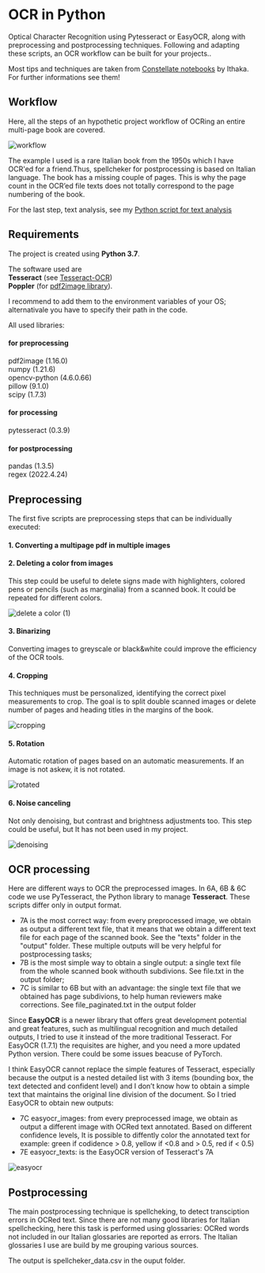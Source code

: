 # OCR in Python
Optical Character Recognition using Pytesseract or EasyOCR, along with preprocessing and postprocessing techniques. Following and adapting these scripts, an OCR workflow can be built for your projects..

Most tips and techniques are taken from [Constellate notebooks](https://github.com/ithaka/constellate-notebooks/tree/master/OCR) by Ithaka. For further informations see them!

## Workflow
Here, all the steps of an hypothetic project workflow of OCRing an entire multi-page book are covered.

![workflow](https://github.com/user-attachments/assets/eefd7b20-6f18-4122-a7e9-a0cb7f5bcba0)

The example I used is a rare Italian book from the 1950s which I have OCR'ed for a friend.Thus, spellcheker for postprocessing is based on Italian language. The book has a missing couple of pages. This is why the page count in the OCR’ed file texts does not totally correspond to the page numbering of the book.

For the last step, text analysis, see my [Python script for text analysis](https://github.com/lorenzobabini/python-script-for-text-analysis)

## Requirements
The project is created using **Python 3.7**.

The software used are\
**Tesseract** (see [Tesseract-OCR](https://github.com/tesseract-ocr/tesseract))\
**Poppler** (for [pdf2image library](https://github.com/Belval/pdf2image)).

I recommend to add them to the environment variables of your OS; alternativale you have to specify their path in the code.

All used libraries:

#### for preprocessing
pdf2image (1.16.0)\
numpy (1.21.6)\
opencv-python (4.6.0.66)\
pillow (9.1.0)\
scipy (1.7.3)

#### for processing
pytesseract (0.3.9)

#### for postprocessing
pandas (1.3.5)\
regex (2022.4.24)

## Preprocessing
The first five scripts are preprocessing steps that can be individually executed:

#### 1. Converting a multipage pdf in multiple images

#### 2. Deleting a color from images
This step could be useful to delete signs made with highlighters, colored pens or pencils (such as marginalia) from a scanned book. It could be repeated for different colors.

![delete a color (1)](https://github.com/user-attachments/assets/273ec49d-1f6c-4deb-a63c-9f7562625344)

#### 3. Binarizing
Converting images to greyscale or black&white could improve the efficiency of the OCR tools.

#### 4. Cropping
This techniques must be personalized, identifying the correct pixel measurements to crop. The goal is to split double scanned images or delete number of pages and heading titles in the margins of the book.

![cropping](https://github.com/user-attachments/assets/d083641f-6732-4e6d-bcc2-5c7aafb63e63)

#### 5. Rotation
Automatic rotation of pages based on an automatic measurements. If an image is not askew, it is not rotated.

![rotated](https://github.com/user-attachments/assets/c357ffa6-63f6-4e48-ba52-d27da9f020aa)

#### 6. Noise canceling

Not only denoising, but contrast and brightness adjustments too. This step could be useful, but It has not been used in my project.

![denoising](https://github.com/user-attachments/assets/6ea0a1c8-79d4-4581-8173-42a941f4155e)


## OCR processing

Here are different ways to OCR the preprocessed images. In 6A, 6B & 6C code we use PyTesseract, the Python library to manage **Tesseract**. These scripts differ only in output format.
- 7A is the most correct way: from every preprocessed image, we obtain as output a different text file, that it means that we obtain a different text file for each page of the scanned book. See the "texts" folder in the "output" folder. These multiple outputs will be very helpful for postprocessing tasks;
- 7B is the most simple way to obtain a single output: a single text file from the whole scanned book withouth subdivions. See file.txt in the output folder;
- 7C is similar to 6B but with an advantage: the single text file that we obtained has page subdivions, to help human reviewers make corrections. See file_paginated.txt in the output folder

Since **EasyOCR** is a newer library that offers great development potential and great features, such as multilingual recognition and much detailed outputs, I tried to use it instead of the more traditional Tesseract.
For EasyOCR (1.7.1) the requisites are higher, and you need a more updated Python version. There could be some issues beacuse of PyTorch.

I think EasyOCR cannot replace the simple features of Tesseract, especially because the output is a nested detailed list with 3 items (bounding box, the text detected and confident level) and I don’t know how to obtain a simple text that maintains the original line division of the document. So I tried EasyOCR to obtain new outputs:

- 7C easyocr_images: from every preprocessed image, we obtain as output a different image with OCRed text annotated. Based on different confidence levels, It is possible to diffently color the annotated text for example: green if codidence > 0.8, yellow if <0.8 and > 0.5, red if < 0.5)
- 7E easyocr_texts: is the EasyOCR version of Tesseract's 7A
  
![easyocr](https://github.com/user-attachments/assets/93ae6e47-d97c-4038-bf6c-017aa4fdfb8f)

## Postprocessing
The main postprocessing technique is spellcheking, to detect transciption errors in OCRed text. Since there are not many good libraries for Italian spellchecking, here this task is performed using glossaries: OCRed words not included in our Italian glossaries are reported as errors. The Italian glossaries I use are build by me grouping various sources.

The output is spellcheker_data.csv in the ouput folder.
